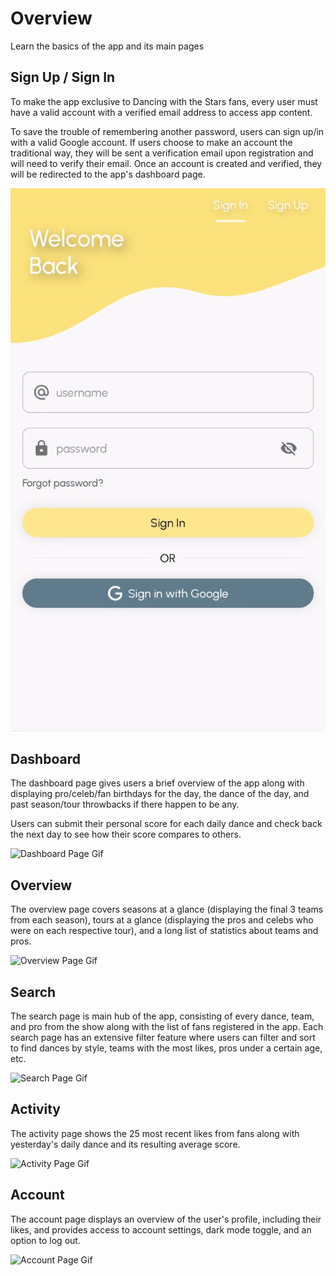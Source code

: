 # Overview

Learn the basics of the app and its main pages

## Sign Up / Sign In

To make the app exclusive to Dancing with the Stars fans, every user must have a valid account with a verified email address to access app content.

To save the trouble of remembering another password, users can sign up/in with a valid Google account. If users choose to make an account the traditional way, they will be sent a verification email upon registration and will need to verify their email. Once an account is created and verified, they will be redirected to the app's dashboard page.

![Landing Page Gif](/visuals/landing.gif)

## Dashboard

The dashboard page gives users a brief overview of the app along with displaying pro/celeb/fan birthdays for the day, the dance of the day, and past season/tour throwbacks if there happen to be any.

Users can submit their personal score for each daily dance and check back the next day to see how their score compares to others.

![Dashboard Page Gif](/visuals/dashboard.gif)

## Overview

The overview page covers seasons at a glance (displaying the final 3 teams from each season), tours at a glance (displaying the pros and celebs who were on each respective tour), and a long list of statistics about teams and pros.

![Overview Page Gif](/visuals/overview.gif)

## Search

The search page is main hub of the app, consisting of every dance, team, and pro from the show along with the list of fans registered in the app. Each search page has an extensive filter feature where users can filter and sort to find dances by style, teams with the most likes, pros under a certain age, etc.

![Search Page Gif](/visuals/search.gif)

## Activity

The activity page shows the 25 most recent likes from fans along with yesterday's daily dance and its resulting average score.

![Activity Page Gif](/visuals/activity.gif)

## Account

The account page displays an overview of the user's profile, including their likes, and provides access to account settings, dark mode toggle, and an option to log out.

![Account Page Gif](/visuals/account.gif)

